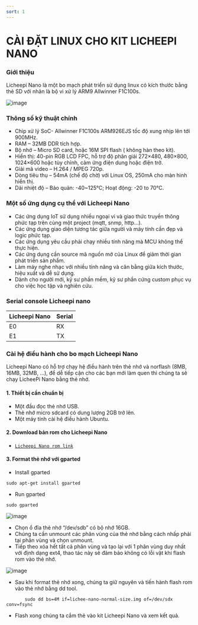 ```yaml
---
sort: 1
---
```


# CÀI ĐẶT LINUX CHO KIT LICHEEPI NANO


### Giới thiệu

Licheepi Nano là một bo mạch phát triển sử dụng linux có kích thước bằng thẻ SD với nhân là bộ vi xử lý ARM9 Allwinner F1C100s.

![image](https://user-images.githubusercontent.com/86546911/129333579-babb44fe-cbc0-4816-8a2a-40249187a8e3.png)


### Thông số kỹ thuật chính

- Chip xử lý SoC- Allwinner F1C100s ARM926EJS tốc độ xung nhịp lên tới 900MHz.
- RAM – 32MB DDR tích hợp.
- Bộ nhớ – Micro SD card, hoặc 16M SPI flash ( không hàn theo kit).
- Hiển thị: 40-pin RGB LCD FPC, hỗ trợ độ phân giải 272×480, 480×800, 1024×600 hoặc tùy chỉnh, cảm ứng điện dung hoặc điện trở.
- Giải mã video – H.264 / MPEG 720p.
- Dòng tiêu thụ – 54mA (chế độ chờ) với Linux OS, 250mA cho màn hình hiển thị.
- Dải nhiệt độ – Bảo quản: -40~125°C; Hoạt động: -20 to 70°C.


### Một số ứng dụng cụ thể với Licheepi Nano
- Các ứng dụng IoT sử dụng nhiều ngoại vi và giao thức truyền thông phức tạp trên cùng một project (mqtt, snmp, http…).
- Các ứng dụng giao diện tương tác giữa người và máy tính cần đẹp và logic phức tạp.
- Các ứng dụng yêu cầu phải chạy nhiều tính năng mà MCU không thể thực hiện.
- Các ứng dụng cần source mã nguồn mở của Linux để giảm thời gian phát triển sản phẩm.
- Làm máy nghe nhạc với nhiều tính năng và cân bằng giữa kích thước, hiệu xuất và dễ sử dụng.
- Dành cho người mới, kỹ sư phần mềm, kỹ sư phần cứng custom phục vụ cho việc học tập và nghiên cứu.

### Serial console Licheepi nano

| Licheepi Nano | Serial   |
| ------------- | -------- |
|      E0       |   RX     |
|      E1       |   TX     |

### Cài hệ điều hành cho bo mạch Licheepi Nano


Licheepi Nano có hỗ trợ chạy hệ điều hành trên thẻ nhớ và norflash (8MB, 16MB, 32MB, ...), để dễ tiếp cận cho các bạn mới làm quen thì chúng ta sẽ chạy LicheePi Nano bằng thẻ nhớ.

#### 1. Thiết bị cần chuẩn bị
  - Một đầu đọc thẻ nhớ USB.
  - Thẻ nhớ micro sdcard có dung lượng 2GB trở lên.
  - Một máy tính cài hệ điều hành Ubuntu.


#### 2. Download bản rom cho Licheepi Nano
- [`Licheepi Nano rom link`](https://mega.nz/file/Myp20YxZ#7GH6VL6gQFb6ywQPv-gALdYCResSTUQDG2RmtdAWigw)


#### 3. Format thẻ nhớ với gparted
- Install gparted
```shell
sudo apt-get install gparted
```
- Run gparted
```shell
sudo gparted
```
![image](https://user-images.githubusercontent.com/86546911/129354373-c5bae32d-75bb-44bc-a98f-0c3bd1828fe2.png)

- Chọn ổ đĩa thẻ nhớ “/dev/sdb” có bộ nhớ 16GB.
- Chúng ta cần unmount các phân vùng của thẻ nhớ bằng cách nhấp phải tại phân vùng và chọn unmount.
- Tiếp theo xóa hết tất cả phân vùng và tạo lại với 1 phân vùng duy nhất với định dạng ext4, thao tác này sẽ đảm bảo không có lỗi vặt khi flash rom vào thẻ nhớ.


![image](https://user-images.githubusercontent.com/86546911/129354395-a90aa3a3-c8e6-4462-b6d9-7576c9a434ae.png)

- Sau khi format thẻ nhớ xong, chúng ta giữ nguyên và tiến hành flash rom vào thẻ nhớ bằng dd tool.

```shell
       sudo dd bs=4M if=lichee-nano-normal-size.img of=/dev/sdx conv=fsync
```

- Flash xong chúng ta cắm thẻ vào kit Licheepi Nano và xem kết quả.

